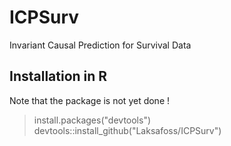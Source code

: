 # ICPSurv
Invariant Causal Prediction for Survival Data

## Installation in R
Note that the package is not yet done !

>install.packages("devtools")
>devtools::install_github("Laksafoss/ICPSurv")
